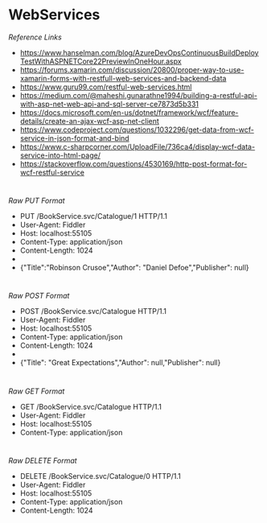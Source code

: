 # WebServices

_Reference Links_
- https://www.hanselman.com/blog/AzureDevOpsContinuousBuildDeployTestWithASPNETCore22PreviewInOneHour.aspx
- https://forums.xamarin.com/discussion/20800/proper-way-to-use-xamarin-forms-with-restfull-web-services-and-backend-data
- https://www.guru99.com/restful-web-services.html
- https://medium.com/@maheshi.gunarathne1994/building-a-restful-api-with-asp-net-web-api-and-sql-server-ce7873d5b331
- https://docs.microsoft.com/en-us/dotnet/framework/wcf/feature-details/create-an-ajax-wcf-asp-net-client
- https://www.codeproject.com/questions/1032296/get-data-from-wcf-service-in-json-format-and-bind
- https://www.c-sharpcorner.com/UploadFile/736ca4/display-wcf-data-service-into-html-page/
- https://stackoverflow.com/questions/4530169/http-post-format-for-wcf-restful-service

#

_Raw PUT Format_
- PUT /BookService.svc/Catalogue/1 HTTP/1.1
- User-Agent: Fiddler
- Host: localhost:55105
- Content-Type: application/json
- Content-Length: 1024
- 
- {"Title":"Robinson Crusoe","Author": "Daniel Defoe","Publisher": null}

#

_Raw POST Format_
- POST /BookService.svc/Catalogue HTTP/1.1
- User-Agent: Fiddler
- Host: localhost:55105
- Content-Type: application/json
- Content-Length: 1024
- 
- {"Title": "Great Expectations","Author": null,"Publisher": null}

#

_Raw GET Format_
- GET /BookService.svc/Catalogue HTTP/1.1
- User-Agent: Fiddler
- Host: localhost:55105
- Content-Type: application/json

#

_Raw DELETE Format_
- DELETE /BookService.svc/Catalogue/0 HTTP/1.1
- User-Agent: Fiddler
- Host: localhost:55105
- Content-Type: application/json
- Content-Length: 1024
